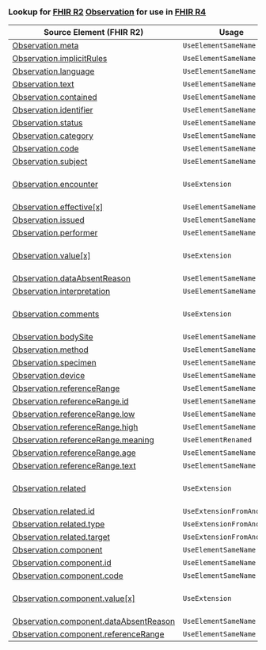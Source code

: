 ### Lookup for [FHIR R2](https://hl7.org/fhir/DSTU2/) [Observation](https://hl7.org/fhir/DSTU2/Observation.html) for use in [FHIR R4](https://hl7.org/fhir/R4/)

| Source Element (FHIR R2) | Usage | Target |
| -------------- | ----- | ------ |
| [Observation.meta](https://hl7.org/fhir/DSTU2/Observation.html#resource) | `UseElementSameName` | [Observation.meta](https://hl7.org/fhir/R4/Observation.html#resource) |
| [Observation.implicitRules](https://hl7.org/fhir/DSTU2/Observation.html#resource) | `UseElementSameName` | [Observation.implicitRules](https://hl7.org/fhir/R4/Observation.html#resource) |
| [Observation.language](https://hl7.org/fhir/DSTU2/Observation.html#resource) | `UseElementSameName` | [Observation.language](https://hl7.org/fhir/R4/Observation.html#resource) |
| [Observation.text](https://hl7.org/fhir/DSTU2/Observation.html#resource) | `UseElementSameName` | [Observation.text](https://hl7.org/fhir/R4/Observation.html#resource) |
| [Observation.contained](https://hl7.org/fhir/DSTU2/Observation.html#resource) | `UseElementSameName` | [Observation.contained](https://hl7.org/fhir/R4/Observation.html#resource) |
| [Observation.identifier](https://hl7.org/fhir/DSTU2/Observation.html#resource) | `UseElementSameName` | [Observation.identifier](https://hl7.org/fhir/R4/Observation.html#resource) |
| [Observation.status](https://hl7.org/fhir/DSTU2/Observation.html#resource) | `UseElementSameName` | [Observation.status](https://hl7.org/fhir/R4/Observation.html#resource) |
| [Observation.category](https://hl7.org/fhir/DSTU2/Observation.html#resource) | `UseElementSameName` | [Observation.category](https://hl7.org/fhir/R4/Observation.html#resource) |
| [Observation.code](https://hl7.org/fhir/DSTU2/Observation.html#resource) | `UseElementSameName` | [Observation.code](https://hl7.org/fhir/R4/Observation.html#resource) |
| [Observation.subject](https://hl7.org/fhir/DSTU2/Observation.html#resource) | `UseElementSameName` | [Observation.subject](https://hl7.org/fhir/R4/Observation.html#resource) |
| [Observation.encounter](https://hl7.org/fhir/DSTU2/Observation.html#resource) | `UseExtension` | [http://hl7.org/fhir/1.0/StructureDefinition/extension-Observation.encounter](StructureDefinition-ext-R2-Observation.encounter.html) |
| [Observation.effective[x]](https://hl7.org/fhir/DSTU2/Observation.html#resource) | `UseElementSameName` | [Observation.effective[x]](https://hl7.org/fhir/R4/Observation.html#resource) |
| [Observation.issued](https://hl7.org/fhir/DSTU2/Observation.html#resource) | `UseElementSameName` | [Observation.issued](https://hl7.org/fhir/R4/Observation.html#resource) |
| [Observation.performer](https://hl7.org/fhir/DSTU2/Observation.html#resource) | `UseElementSameName` | [Observation.performer](https://hl7.org/fhir/R4/Observation.html#resource) |
| [Observation.value[x]](https://hl7.org/fhir/DSTU2/Observation.html#resource) | `UseExtension` | [http://hl7.org/fhir/1.0/StructureDefinition/extension-Observation.value](StructureDefinition-ext-R2-Observation.value.html) |
| [Observation.dataAbsentReason](https://hl7.org/fhir/DSTU2/Observation.html#resource) | `UseElementSameName` | [Observation.dataAbsentReason](https://hl7.org/fhir/R4/Observation.html#resource) |
| [Observation.interpretation](https://hl7.org/fhir/DSTU2/Observation.html#resource) | `UseElementSameName` | [Observation.interpretation](https://hl7.org/fhir/R4/Observation.html#resource) |
| [Observation.comments](https://hl7.org/fhir/DSTU2/Observation.html#resource) | `UseExtension` | [http://hl7.org/fhir/1.0/StructureDefinition/extension-Observation.comments](StructureDefinition-ext-R2-Observation.comments.html) |
| [Observation.bodySite](https://hl7.org/fhir/DSTU2/Observation.html#resource) | `UseElementSameName` | [Observation.bodySite](https://hl7.org/fhir/R4/Observation.html#resource) |
| [Observation.method](https://hl7.org/fhir/DSTU2/Observation.html#resource) | `UseElementSameName` | [Observation.method](https://hl7.org/fhir/R4/Observation.html#resource) |
| [Observation.specimen](https://hl7.org/fhir/DSTU2/Observation.html#resource) | `UseElementSameName` | [Observation.specimen](https://hl7.org/fhir/R4/Observation.html#resource) |
| [Observation.device](https://hl7.org/fhir/DSTU2/Observation.html#resource) | `UseElementSameName` | [Observation.device](https://hl7.org/fhir/R4/Observation.html#resource) |
| [Observation.referenceRange](https://hl7.org/fhir/DSTU2/Observation.html#resource) | `UseElementSameName` | [Observation.referenceRange](https://hl7.org/fhir/R4/Observation.html#resource) |
| [Observation.referenceRange.id](https://hl7.org/fhir/DSTU2/Observation.html#resource) | `UseElementSameName` | [Observation.referenceRange.id](https://hl7.org/fhir/R4/Observation.html#resource) |
| [Observation.referenceRange.low](https://hl7.org/fhir/DSTU2/Observation.html#resource) | `UseElementSameName` | [Observation.referenceRange.low](https://hl7.org/fhir/R4/Observation.html#resource) |
| [Observation.referenceRange.high](https://hl7.org/fhir/DSTU2/Observation.html#resource) | `UseElementSameName` | [Observation.referenceRange.high](https://hl7.org/fhir/R4/Observation.html#resource) |
| [Observation.referenceRange.meaning](https://hl7.org/fhir/DSTU2/Observation.html#resource) | `UseElementRenamed` | [Observation.referenceRange.appliesTo](https://hl7.org/fhir/R4/Observation.html#resource) |
| [Observation.referenceRange.age](https://hl7.org/fhir/DSTU2/Observation.html#resource) | `UseElementSameName` | [Observation.referenceRange.age](https://hl7.org/fhir/R4/Observation.html#resource) |
| [Observation.referenceRange.text](https://hl7.org/fhir/DSTU2/Observation.html#resource) | `UseElementSameName` | [Observation.referenceRange.text](https://hl7.org/fhir/R4/Observation.html#resource) |
| [Observation.related](https://hl7.org/fhir/DSTU2/Observation.html#resource) | `UseExtension` | [http://hl7.org/fhir/1.0/StructureDefinition/extension-Observation.related](StructureDefinition-ext-R2-Observation.related.html) |
| [Observation.related.id](https://hl7.org/fhir/DSTU2/Observation.html#resource) | `UseExtensionFromAncestor` | - |
| [Observation.related.type](https://hl7.org/fhir/DSTU2/Observation.html#resource) | `UseExtensionFromAncestor` | - |
| [Observation.related.target](https://hl7.org/fhir/DSTU2/Observation.html#resource) | `UseExtensionFromAncestor` | - |
| [Observation.component](https://hl7.org/fhir/DSTU2/Observation.html#resource) | `UseElementSameName` | [Observation.component](https://hl7.org/fhir/R4/Observation.html#resource) |
| [Observation.component.id](https://hl7.org/fhir/DSTU2/Observation.html#resource) | `UseElementSameName` | [Observation.component.id](https://hl7.org/fhir/R4/Observation.html#resource) |
| [Observation.component.code](https://hl7.org/fhir/DSTU2/Observation.html#resource) | `UseElementSameName` | [Observation.component.code](https://hl7.org/fhir/R4/Observation.html#resource) |
| [Observation.component.value[x]](https://hl7.org/fhir/DSTU2/Observation.html#resource) | `UseExtension` | [http://hl7.org/fhir/1.0/StructureDefinition/extension-Observation.component.value](StructureDefinition-ext-R2-Observation.co.value.html) |
| [Observation.component.dataAbsentReason](https://hl7.org/fhir/DSTU2/Observation.html#resource) | `UseElementSameName` | [Observation.component.dataAbsentReason](https://hl7.org/fhir/R4/Observation.html#resource) |
| [Observation.component.referenceRange](https://hl7.org/fhir/DSTU2/Observation.html#resource) | `UseElementSameName` | [Observation.component.referenceRange](https://hl7.org/fhir/R4/Observation.html#resource) |
